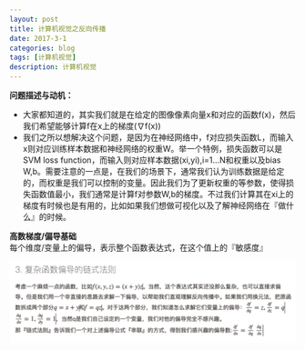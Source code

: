 ```yaml
---
layout: post
title: 计算机视觉之反向传播 
date: 2017-3-1
categories: blog
tags: [计算机视觉]
description: 计算机视觉
---
```



**问题描述与动机：**     

- 大家都知道的，其实我们就是在给定的图像像素向量x和对应的函数f(x)，然后我们希望能够计算f在x上的梯度(∇f(x))
- 我们之所以想解决这个问题，是因为在神经网络中，f对应损失函数L，而输入x则对应训练样本数据和神经网络的权重W。举一个特例，损失函数可以是SVM loss function，而输入则对应样本数据(xi,yi),i=1…N和权重以及bias W,b。需要注意的一点是，在我们的场景下，通常我们认为训练数据是给定的，而权重是我们可以控制的变量。因此我们为了更新权重的等参数，使得损失函数值最小，我们通常是计算f对参数W,b的梯度。不过我们计算其在xi上的梯度有时候也是有用的，比如如果我们想做可视化以及了解神经网络在『做什么』的时候。

**高数梯度/偏导基础**         
每个维度/变量上的偏导，表示整个函数表达式，在这个值上的『敏感度』

![](https://raw.githubusercontent.com/whuhan2013/myImage/master/cs231n/chapter4/p1.png)

